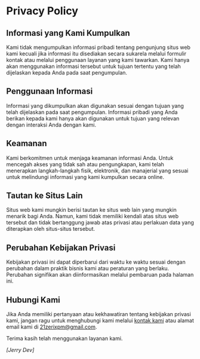 # Privacy Policy

## Informasi yang Kami Kumpulkan

Kami tidak mengumpulkan informasi pribadi tentang pengunjung situs web kami kecuali jika informasi itu disediakan secara sukarela melalui formulir kontak atau melalui penggunaan layanan yang kami tawarkan. Kami hanya akan menggunakan informasi tersebut untuk tujuan tertentu yang telah dijelaskan kepada Anda pada saat pengumpulan.

## Penggunaan Informasi

Informasi yang dikumpulkan akan digunakan sesuai dengan tujuan yang telah dijelaskan pada saat pengumpulan. Informasi pribadi yang Anda berikan kepada kami hanya akan digunakan untuk tujuan yang relevan dengan interaksi Anda dengan kami.

## Keamanan

Kami berkomitmen untuk menjaga keamanan informasi Anda. Untuk mencegah akses yang tidak sah atau pengungkapan, kami telah menerapkan langkah-langkah fisik, elektronik, dan manajerial yang sesuai untuk melindungi informasi yang kami kumpulkan secara online.

## Tautan ke Situs Lain

Situs web kami mungkin berisi tautan ke situs web lain yang mungkin menarik bagi Anda. Namun, kami tidak memiliki kendali atas situs web tersebut dan tidak bertanggung jawab atas privasi atau perlakuan data yang diterapkan oleh situs-situs tersebut.

## Perubahan Kebijakan Privasi

Kebijakan privasi ini dapat diperbarui dari waktu ke waktu sesuai dengan perubahan dalam praktik bisnis kami atau peraturan yang berlaku. Perubahan signifikan akan diinformasikan melalui pembaruan pada halaman ini.

## Hubungi Kami

Jika Anda memiliki pertanyaan atau kekhawatiran tentang kebijakan privasi kami, jangan ragu untuk menghubungi kami melalui [kontak kami](#) atau alamat email kami di [21zerixpm@gmail.com](mailto:21zerixpm@gmail.com).

Terima kasih telah menggunakan layanan kami.

_[Jerry Dev]_

